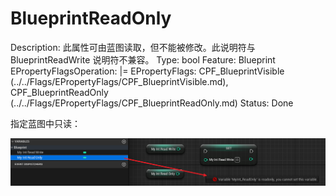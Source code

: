 # BlueprintReadOnly

Description: 此属性可由蓝图读取，但不能被修改。此说明符与 BlueprintReadWrite 说明符不兼容。
Type: bool
Feature: Blueprint
EPropertyFlagsOperation: |=
EPropertyFlags: CPF_BlueprintVisible (../../Flags/EPropertyFlags/CPF_BlueprintVisible.md), CPF_BlueprintReadOnly (../../Flags/EPropertyFlags/CPF_BlueprintReadOnly.md)
Status: Done

指定蓝图中只读：

![Untitled](BlueprintReadOnly/Untitled.png)